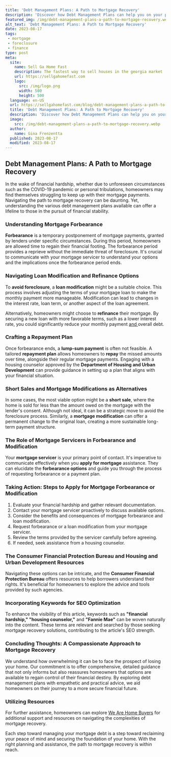 ```yaml
---
title: 'Debt Management Plans: A Path to Mortgage Recovery'
description: 'Discover how Debt Management Plans can help you on your path to mortgage recovery. Find out more about this curious solution to your financial woes.'
featured_img: /img/debt-management-plans-a-path-to-mortgage-recovery.webp
alt_text: 'Debt Management Plans: A Path to Mortgage Recovery'
date: 2023-08-17
tags:
 - mortgage
 - foreclosure
 - finance
type: post
meta:
  site:
    name: Sell Ga Home Fast
    description: The fastest way to sell houses in the georgia market
    url: https://sellgahomefast.com
    logo:
      src: /img/logo.png
      width: 500
      height: 500
  language: en-US
  url: https://sellgahomefast.com/blog/debt-management-plans-a-path-to-mortgage-recovery
  title: 'Debt Management Plans: A Path to Mortgage Recovery'
  description: 'Discover how Debt Management Plans can help you on your path to mortgage recovery. Find out more about this curious solution to your financial woes.'
  image:
    src: /img/debt-management-plans-a-path-to-mortgage-recovery.webp
  author:
    name: Gina Frenzentta
  published: 2023-08-17
  modified: 2023-08-17
---
```



## Debt Management Plans: A Path to Mortgage Recovery

In the wake of financial hardship, whether due to unforeseen circumstances such as the COVID-19 pandemic or personal tribulations, homeowners may find themselves struggling to keep up with their mortgage payments. Navigating the path to mortgage recovery can be daunting. Yet, understanding the various debt management plans available can offer a lifeline to those in the pursuit of financial stability. 

### Understanding Mortgage Forbearance

**Forbearance** is a temporary postponement of mortgage payments, granted by lenders under specific circumstances. During this period, homeowners are allowed time to regain their financial footing. The forbearance period provides a reprieve without the immediate threat of foreclosure. It's crucial to communicate with your mortgage servicer to understand your options and the implications once the forbearance period ends.

### Navigating Loan Modification and Refinance Options

To **avoid foreclosure**, a **loan modification** might be a suitable choice. This process involves adjusting the terms of your mortgage loan to make the monthly payment more manageable. Modification can lead to changes in the interest rate, loan term, or another aspect of the loan agreement. 

Alternatively, homeowners might choose to **refinance** their mortgage. By securing a new loan with more favorable terms, such as a lower interest rate, you could significantly reduce your monthly payment [and  ](https://sellgahomefast.com/blog/legal-rights-and-protections-for-delinquent-payers)overall debt.

### Crafting a Repayment Plan

Once forbearance ends, a **lump-sum payment** is often not feasible. A tailored **repayment plan** allows homeowners to **repay** the missed amounts over time, alongside their regular mortgage payments. Engaging with a housing counselor approved by the **Department of Housing and Urban Development** can provide guidance in setting up a plan that aligns with your financial situation.

### Short Sales and Mortgage Modifications as Alternatives

In some cases, the most viable option might be a **short sale**, where the home is sold for less than the amount owed on the mortgage with the lender's consent. Although not ideal, it can be a strategic move to avoid the foreclosure process. Similarly, a **mortgage modification** can offer a permanent change to the original loan, creating a more sustainable long-term payment structure.

### The Role of Mortgage Servicers in Forbearance and Modification

Your **mortgage servicer** is your primary point of contact. It's imperative to communicate effectively when you **apply for mortgage** assistance. They can elucidate the **forbearance options** and guide you through the process of requesting forbearance or a payment plan. 

### Taking Action: Steps to Apply for Mortgage Forbearance or Modification

1. Evaluate your financial hardship and gather relevant documentation.
2. Contact your mortgage servicer proactively to discuss available options.
3. Consider the benefits and consequences of mortgage forbearance and loan modification.
4. Request forbearance or a loan modification from your mortgage servicer.
5. Review the terms provided by the servicer carefully before agreeing.
6. If needed, seek assistance from a housing counselor.

### The Consumer Financial Protection Bureau and Housing and Urban Development Resources

Navigating these options can be intricate, and the **Consumer Financial Protection Bureau** offers resources to help borrowers understand their rights. It's beneficial for homeowners to explore the advice and tools provided by such agencies.

### Incorporating Keywords for SEO Optimization

To enhance the visibility of this article, keywords such as **"financial hardship," "housing counselor,"** and **"Fannie Mae"** can be woven naturally into the content. These terms are relevant and searched by those seeking mortgage recovery solutions, contributing to the article's SEO strength.

### Concluding Thoughts: A Compassionate Approach to Mortgage Recovery

We understand how overwhelming it can be to face the prospect of losing your home. Our commitment is to offer comprehensive, detailed guidance that not only informs but also reassures homeowners that options are available to regain control of their financial destiny. By exploring debt management plans with empathetic and practical advice, we aid homeowners on their journey to a more secure financial future.

### Utilizing Resources

For further assistance, homeowners can explore [We Are Home Buyers](https://www.wearehomebuyers.com/) for additional support and resources on navigating the complexities of mortgage recovery.

Each step toward managing your mortgage debt is a step toward reclaiming your peace of mind and securing the foundation of your home. With the right planning and assistance, the path to mortgage recovery is within reach.